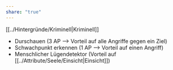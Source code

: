 ```yaml
---
share: "true"
---
```

[[../Hintergründe/Kriminell|Kriminell]]   
  
- Durschauen (3 AP --> Vorteil auf alle Angriffe gegen ein Ziel)  
- Schwachpunkt erkennen (1 AP --> Vorteil auf einen Angriff)  
- Menschlicher Lügendetektor (Vorteil auf [[../Attribute/Seele/Einsicht|Einsicht]])